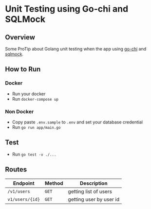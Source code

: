 # Unit Testing using Go-chi and SQLMock

## Overview

Some ProTip about Golang unit testing when the app using [go-chi](https://github.com/go-chi/chi) and [sqlmock](https://github.com/DATA-DOG/go-sqlmock).

## How to Run

### Docker

- Run your docker
- Run `docker-compose up`

### Non Docker

- Copy paste `.env.sample` to `.env` and set your database credential
- Run `go run app/main.go`

## Test

- Run `go test -v ./...`

## Routes

| Endpoint | Method | Description
| --- | --- | --- |
| `/v1/users` | `GET` | getting list of users |
| `v1/users/{id}` | `GET` | getting user by user id |